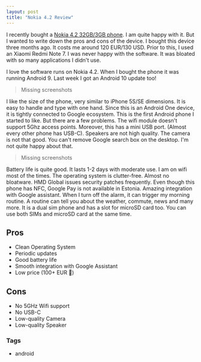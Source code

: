 ```yaml
---
layout: post
title: "Nokia 4.2 Review"
---
```


I recently bought a [Nokia 4.2 32GB/3GB phone](https://www.gsmarena.com/nokia_4_2-9603.php). I am quite happy with it. But I wanted to write down the pros and cons of the device. I bought this device three months ago. It costs me around 120 EUR/130 USD. Prior to this, I used an Xiaomi Redmi Note 7. I was never happy with the software. It was bloated with so many applications I didn't use.

I love the software runs on Nokia 4.2. When I bought the phone it was running Android 9. Last week I got an Android 10 update too! 

> Missing screenshots

I like the size of the phone, very similar to iPhone 5S/SE dimensions. It is easy to handle and type with one hand. Since this is an Android One device, it is tightly connected to Google ecosystem. This is the first Android phone I started to like. But there are a few problems. The wifi module doesn't support 5Ghz access points. Moreover, this has a mini USB port. (Almost every other phone has USB-C). Speakers are not high quality. The camera is not that good. You can't remove Google search box on the desktop. I'm not quite happy about that.

> Missing screenshots

Battery life is quite good. It lasts 1-2 days with moderate use. I am on wifi most of the times. The operating system is clutter-free. Almost no bloatware. HMD Global issues security patches frequently. Even though this phone has NFC, Google Pay is not available in Estonia. Amazing integration with Google assistant. When I turn off the alarm, it can trigger my morning routine. A routine can tell you about the weather, commute, news and many more. It is a dual sim phone and has a slot for microSD card too. You can use both SIMs and microSD card at the same time.

## Pros

- Clean Operating System
- Periodic updates
- Good battery life
- Smooth integration with Google Assistant
- Low price (100+ EUR 💸)

## Cons

- No 5GHz Wifi support
- No USB-C
- Low-quality Camera
- Low-quality Speaker

### Tags

- android